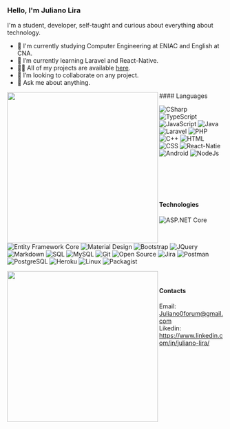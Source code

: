 
### Hello, I'm Juliano Lira

I'm a student, developer, self-taught and curious about everything about technology.

- :school: I'm currently studying Computer Engineering at ENIAC and English at CNA.
- 🌱 I’m currently learning Laravel and React-Native.
- 👨‍💻 All of my projects are available  [here](https://github.com/ShintaroBRL?tab=repositories).
- 👯 I’m looking to collaborate on any project.
- 💬 Ask me about anything.


<img width="350px" align="left" src="https://github-readme-stats.vercel.app/api/top-langs/?username=ShintaroBRL&layout=compact&theme=tokyonight" />
#### Languages

![CSharp](https://img.shields.io/badge/-CSharp-fff?&logo=c-sharp&logoColor=blue)
![TypeScript](https://img.shields.io/badge/-TypeScript-fff?&logo=TypeScript&logoColor=007ACC)
![JavaScript](https://img.shields.io/badge/-JavaScript-fff?&logo=JavaScript&logoColor=ddc508)
![Java](https://img.shields.io/badge/-Java-fff?&logo=Java&logoColor=F37C20)
![Laravel](https://img.shields.io/badge/-Laravel-fff?&logo=Laravel&logoColor=FF2D20)
![PHP](https://img.shields.io/badge/-PHP-fff?&logo=PHP)
![C++](https://img.shields.io/badge/-C++-fff?&logo=c%2b%2b&logoColor=00599C)
![HTML](https://img.shields.io/badge/-HTML-fff?&logo=HTML5)
![CSS](https://img.shields.io/badge/-CSS-fff?&logo=CSS3&logoColor=blue)
![React-Natie](https://img.shields.io/badge/-Ract_Native-fff?&logo=react&logoColor=blue)
![Android](https://img.shields.io/badge/-Android-fff?&logo=Android&logoColor=3DDC84)
![NodeJs](https://img.shields.io/badge/-NodeJs-fff?&logo=Node.js&logoColor=F37C20)

<br><br><br><br>
#### Technologies
![ASP.NET Core](https://img.shields.io/badge/-ASP.NET%20Core-fff?style=flat&logo=.net&logoColor=blue)
![Entity Framework Core](https://img.shields.io/badge/-Entity_Framework_Core-fff?style=flat&logo=Microsoft&logoColor=0078D7)
![Material Design](https://img.shields.io/badge/-Material%20Design-fff?style=flat&logo=material-design&logoColor=blue)
![Bootstrap](https://img.shields.io/badge/-Bootstrap-fff?style=flat&logo=bootstrap&logoColor=563D7C)
![JQuery](https://img.shields.io/badge/-JQuery-fff?style=flat&logo=jquery&logoColor=blue)
![Markdown](https://img.shields.io/badge/-Markdown-fff?style=flat&logo=markdown&logoColor=black)
![SQL](https://img.shields.io/badge/-SQL-fff?style=flat&logo=Microsoft-SQL-Server&logoColor=blue)
![MySQL](https://img.shields.io/badge/-MySQL-fff?style=flat&logo=mysql)
![Git](https://img.shields.io/badge/-Git-fff?style=flat&logo=git)
![Open Source](https://img.shields.io/badge/-Open%20Source-fff?style=flat&logo=open-source-Initiative)
![Jira](https://img.shields.io/badge/-Jira-fff?style=flat&logo=jira-software&logoColor=blue)
![Postman](https://img.shields.io/badge/-Postman-fff?style=flat&logo=Postman&logoColor=FF6C37)
![PostgreSQL](https://img.shields.io/badge/-PostgreSQL-fff?style=flat&logo=PostgreSQL&logoColor=336791)
![Heroku](https://img.shields.io/badge/-Heroku-fff?style=flat&logo=Heroku&logoColor=430098)
![Linux](https://img.shields.io/badge/-Linux-fff?style=flat&logo=Linux&logoColor=181717)
![Packagist](https://img.shields.io/badge/-Packagist-fff?style=flat&logo=Packagist&logoColor=F28D1A)

<img width="350px" align="left" src="https://github-readme-stats.vercel.app/api?username=ShintaroBRL&show_icons=true&theme=tokyonight" /><br>

#### Contacts
Email: Juliano0forum@gmail.com<br>
Likedin: https://www.linkedin.com/in/juliano-lira/
